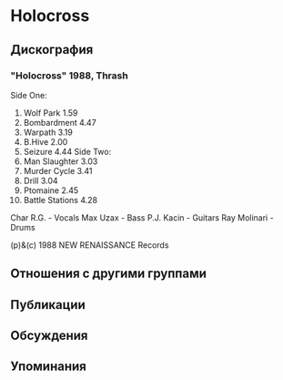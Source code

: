 # Holocross



## Дискография

### "Holocross" 1988, Thrash

 Side One:
1. Wolf Park 1.59
2. Bombardment 4.47
3. Warpath 3.19
4. B.Hive 2.00
5. Seizure 4.44
 Side Two:
1. Man Slaughter 3.03
2. Murder Cycle 3.41
3. Drill 3.04
4. Ptomaine 2.45
5. Battle Stations 4.28

Char R.G. - Vocals
Max Uzax - Bass
P.J. Kacin - Guitars
Ray Molinari - Drums

(p)&(c) 1988 NEW RENAISSANCE Records


## Отношения с другими группами


## Публикации


## Обсуждения


## Упоминания

